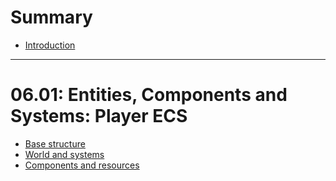 # Summary

- [Introduction](./introduction.md)

-----

# 06.01: Entities, Components and Systems: Player ECS

- [Base structure](./06_01/base_structure.md)
- [World and systems](./06_01/world_and_systems.md)
- [Components and resources](./06_01/components_and_resources.md)
